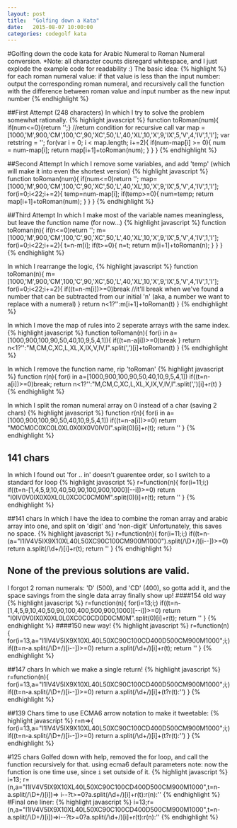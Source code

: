 ```yaml
---
layout: post
title:  "Golfing down a Kata"
date:   2015-08-07 10:00:00
categories: codegolf kata
---
```



#Golfing down the code kata for Arabic Numeral to Roman Numeral conversion.
*Note: all character counts disregard whitespace, and I just explode the example code for readability :)
The basic idea:
{% highlight %}
for each roman numeral value:
  if that value is less than the input number:
    output the corresponding roman numeral, and 
    recursively call the function with the difference between roman value and input number as the new input number
{% endhighlight %}
    
##First Attempt (248 characters)
In which I try to solve the problem somewhat rationally.
{% highlight javascript %}
function toRoman(num){
    if(num<=0){return '';} //return condition for recursive call
  var map = [1000,'M',900,'CM',100,'C',90,'XC',50,'L',40,'XL',10,'X',9,'IX',5,'V',4,'IV',1,'I'];
  var retstring = '';
  for(var i = 0; i < map.length; i+=2){
    if(num-map[i] >= 0){
      num = num-map[i];
      return map[i+1]+toRoman(num);
    }
  }
}
{% endhighlight %}

##Second Attempt
In which I remove some variables, and add 'temp' (which will make it into even the shortest version)
{% highlight javascript %}
function toRoman(num){
  if(num<=0)return '';
  map=[1000,'M',900,'CM',100,'C',90,'XC',50,'L',40,'XL',10,'X',9,'IX',5,'V',4,'IV',1,'I'];
  for(i=0;i<22;i+=2){
    temp=num-map[i];
    if(temp>=0){
      num=temp;
      return map[i+1]+toRoman(num);
    }
  }
}
{% endhighlight %}

##Third Attempt
In which I make most of the variable names meaningless, but leave the function name (for now...)
{% highlight javascript %}
function toRoman(n){
  if(n<=0)return '';
  m=[1000,'M',900,'CM',100,'C',90,'XC',50,'L',40,'XL',10,'X',9,'IX',5,'V',4,'IV',1,'I'];
  for(i=0;i<22;i+=2){
    t=n-m[i];
    if(t>=0){
      n=t;
      return m[i+1]+toRoman(n);
    }
  }
}
{% endhighlight %}

In which I rearrange the logic, 
{% highlight javascript %}
function toRoman(n){
  m=[1000,'M',900,'CM',100,'C',90,'XC',50,'L',40,'XL',10,'X',9,'IX',5,'V',4,'IV',1,'I'];
  for(i=0;i<22;i+=2){
    if((t=n-m[i])>=0)break  //it'll break when we've found a number that can be subtracted from our initial 'n' (aka, a number we want to replace with a numeral)
  }
  return n<1?'':m[i+1]+toRoman(t)
}
{% endhighlight %}

In which I move the map of rules into 2 seperate arrays with the same index.
{% highlight javascript %}
function toRoman(n){
  for(i in a=[1000,900,100,90,50,40,10,9,5,4,1]){
    if((t=n-a[i])>=0)break
  }
  return n<1?'':"M,CM,C,XC,L,XL,X,IX,V,IV,I".split(',')[i]+toRoman(t)
}
{% endhighlight %}

In which I remove the function name, rip 'toRoman'
{% highlight javascript %}
function r(n){
  for(i in a=[1000,900,100,90,50,40,10,9,5,4,1])
    if((t=n-a[i])>=0)break;
  return n<1?'':"M,CM,C,XC,L,XL,X,IX,V,IV,I".split(',')[i]+r(t)
}
{% endhighlight %}

In which I split the roman numeral array on 0 instead of a char (saving 2 chars)
{% highlight javascript %}
function r(n){
  for(i in a=[1000,900,100,90,50,40,10,9,5,4,1])
    if((t=n-a[i])>=0)
      return "M0CM0C0XC0L0XL0X0IX0V0IV0I".split(0)[i]+r(t);
  return ''
}
{% endhighlight %}

## 141 chars
In which I found out 'for .. in' doesn't guarentee order, so I switch to a standard for loop
{% highlight javascript %}
r=function(n){
  for(i=11;i;)
    if((t=n-[1,4,5,9,10,40,50,90,100,900,1000][--i])>=0)
      return "I0IV0V0IX0X0XL0L0XC0C0CM0M".split(0)[i]+r(t);
  return ''
}
{% endhighlight %}

##141 chars
In which I have the idea to combine the roman array and arabic array into one, and split on 'digit' and 'non-digit'
Unfortunately, this saves no space.
{% highlight javascript %}
r=function(n){
  for(i=11;i;)
    if((t=n-(a="I1IV4V5IX9X10XL40L50XC90C100CM900M1000").split(/\D+/)[i--])>=0)
      return a.split(/\d+/)[i]+r(t);
  return ''
}
{% endhighlight %}

## None of the previous solutions are valid.
I forgot 2 roman numerals: 'D' (500), and 'CD' (400), so gotta add it, and the space savings from the single data array finally show up!
####154 old way
{% highlight javascript %}
r=function(n){
  for(i=13;i;)
    if((t=n-[1,4,5,9,10,40,50,90,100,400,500,900,1000][--i])>=0)
      return "I0IV0V0IX0X0XL0L0XC0C0CD0D0CM0M".split(0)[i]+r(t);
  return ''
}
{% endhighlight %}
####150 new way! 
{% highlight javascript %}
r=function(n){
  for(i=13,a="I1IV4V5IX9X10XL40L50XC90C100CD400D500CM900M1000";i;)
    if((t=n-a.split(/\D+/)[i--])>=0)
      return a.split(/\d+/)[i]+r(t);
  return ''
}
{% endhighlight %}

##147 chars
In which we make a single return!
{% highlight javascript %}
r=function(n){
  for(i=13,a="I1IV4V5IX9X10XL40L50XC90C100CD400D500CM900M1000";i;)
    if((t=n-a.split(/\D+/)[i--])>=0)
      return a.split(/\d+/)[i]+(t?r(t):'')
  }
{% endhighlight %}

##139 Chars
time to use ECMA6 arrow notation to make it tweetable:
{% highlight javascript %}
r=n=>{
  for(i=13,a="I1IV4V5IX9X10XL40L50XC90C100CD400D500CM900M1000";i;)
    if((t=n-a.split(/\D+/)[i--])>=0)
      return a.split(/\d+/)[i]+(t?r(t):'')
}
{% endhighlight %}

#125 chars
Golfed down with help, removed the for loop, and call the function recursively for that. using ecma6 default parameters
note: now the function is one time use, since `i` set outside of it.
{% highlight javascript %}
i=13;
r=(n,a="I1IV4V5IX9X10XL40L50XC90C100CD400D500CM900M1000",t=n-a.split(/\D+/)[i])=>
  i--?t>=0?a.split(/\d+/)[i]+r(t):r(n):''
{% endhighlight %}
#Final one liner:
{% highlight javascript %}
i=13;r=(n,a="I1IV4V5IX9X10XL40L50XC90C100CD400D500CM900M1000",t=n-a.split(/\D+/)[i])=>i--?t>=0?a.split(/\d+/)[i]+r(t):r(n):''
{% endhighlight %}